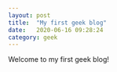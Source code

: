 ```yaml
---
layout: post
title:  "My first geek blog"
date:   2020-06-16 09:28:24
category: geek
---
```

Welcome to my first geek blog!